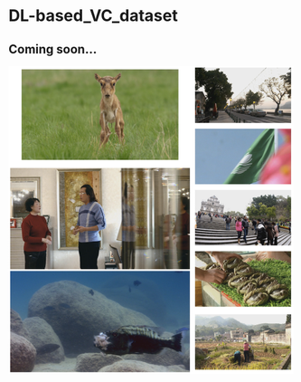 # DL-based_VC_dataset
## Coming soon...
![](https://github.com/hexiaoyi95/DL-based_VC_dataset/raw/master/dataset.png)
